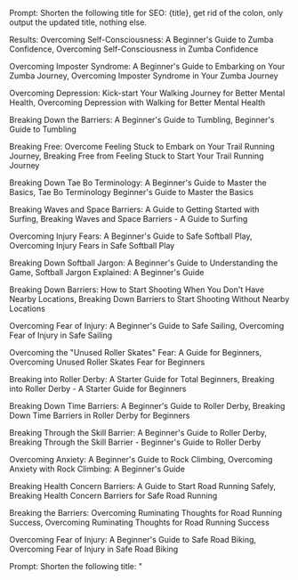 Prompt: 
Shorten the following title for SEO: {title}, get rid of the colon, only output the updated title, nothing else.

Results:
Overcoming Self-Consciousness: A Beginner's Guide to Zumba Confidence, 
Overcoming Self-Consciousness in Zumba Confidence

Overcoming Imposter Syndrome: A Beginner's Guide to Embarking on Your Zumba Journey, 
Overcoming Imposter Syndrome in Your Zumba Journey

Overcoming Depression: Kick-start Your Walking Journey for Better Mental Health, 
Overcoming Depression with Walking for Better Mental Health

Breaking Down the Barriers: A Beginner's Guide to Tumbling, 
Beginner's Guide to Tumbling

Breaking Free: Overcome Feeling Stuck to Embark on Your Trail Running Journey, 
Breaking Free from Feeling Stuck to Start Your Trail Running Journey

Breaking Down Tae Bo Terminology: A Beginner's Guide to Master the Basics, 
Tae Bo Terminology Beginner's Guide to Master the Basics

Breaking Waves and Space Barriers: A Guide to Getting Started with Surfing, 
Breaking Waves and Space Barriers - A Guide to Surfing

Overcoming Injury Fears: A Beginner's Guide to Safe Softball Play, 
Overcoming Injury Fears in Safe Softball Play

Breaking Down Softball Jargon: A Beginner's Guide to Understanding the Game, 
Softball Jargon Explained: A Beginner's Guide

Breaking Down Barriers: How to Start Shooting When You Don't Have Nearby Locations, 
Breaking Down Barriers to Start Shooting Without Nearby Locations

Overcoming Fear of Injury: A Beginner's Guide to Safe Sailing, 
Overcoming Fear of Injury in Safe Sailing

Overcoming the "Unused Roller Skates" Fear: A Guide for Beginners, 
Overcoming Unused Roller Skates Fear for Beginners

Breaking into Roller Derby: A Starter Guide for Total Beginners, 
Breaking into Roller Derby - A Starter Guide for Beginners

Breaking Down Time Barriers: A Beginner's Guide to Roller Derby, 
Breaking Down Time Barriers in Roller Derby for Beginners

Breaking Through the Skill Barrier: A Beginner's Guide to Roller Derby, 
Breaking Through the Skill Barrier - Beginner's Guide to Roller Derby

Overcoming Anxiety: A Beginner's Guide to Rock Climbing, 
Overcoming Anxiety with Rock Climbing: A Beginner's Guide

Breaking Health Concern Barriers: A Guide to Start Road Running Safely, 
Breaking Health Concern Barriers for Safe Road Running

Breaking the Barriers: Overcoming Ruminating Thoughts for Road Running Success, 
Overcoming Ruminating Thoughts for Road Running Success

Overcoming Fear of Injury: A Beginner's Guide to Safe Road Biking, 
Overcoming Fear of Injury in Safe Road Biking


Prompt:
Shorten the following title: "<title>" using its corresponding barrier as its theme: "<barrier>".
Updated title must be 50 to 60 characters optimized for SEO, no colon allowed, only output the updated title, nothing else.

Results:
Overcoming Self-Consciousness: A Beginner's Guide to Zumba Confidence 
Boost Your Zumba Confidence and Overcome Self-Consciousness

Overcoming Imposter Syndrome: A Beginner's Guide to Embarking on Your Zumba Journey 
Conquering Imposter Syndrome on Your Zumba Journey

Overcoming Depression: Kick-start Your Walking Journey for Better Mental Health 
Kick-start Your Walking Journey to Overcome Depression

Breaking Down the Barriers: A Beginner's Guide to Tumbling 
Tumbling for Beginners Overcoming Your Fear of the Unknown

Breaking Free: Overcome Feeling Stuck to Embark on Your Trail Running Journey 
Overcoming Paralysis to Start Your Trail Running Journey

Breaking Down Tae Bo Terminology: A Beginner's Guide to Master the Basics 
Tae Bo Terms Explained A Beginner's Guide to Get Started

Breaking Waves and Space Barriers: A Guide to Getting Started with Surfing 
Surfing Without Space A Beginner's Guide to Breaking Waves

Overcoming Injury Fears: A Beginner's Guide to Safe Softball Play 
Conquering Injury Fears for Safe Softball Play for Beginners

Breaking Down Softball Jargon: A Beginner's Guide to Understanding the Game 
Understanding Softball Terms A Beginner's Guide to the Game

Breaking Down Barriers: How to Start Shooting When You Don't Have Nearby Locations 
Start Shooting Without Nearby Locations to Break Barriers

Overcoming Fear of Injury: A Beginner's Guide to Safe Sailing 
Conquering Injury Fears A Beginner's Safe Sailing Guide

Overcoming the "Unused Roller Skates" Fear: A Guide for Beginners 
Conquering the Fear of Unused Roller Skates for Beginners

Breaking into Roller Derby: A Starter Guide for Total Beginners 
Roller Derby for Beginners A Complete Guide for Newbies

Breaking Down Time Barriers: A Beginner's Guide to Roller Derby 
No Time? Start Your Roller Derby Journey Today

Breaking Through the Skill Barrier: A Beginner's Guide to Roller Derby 
Overcoming Skill Limitations A Beginner's Guide to Roller Derby

Overcoming Anxiety: A Beginner's Guide to Rock Climbing 
Conquering Anxiety Through Rock Climbing for Beginners

Breaking Health Concern Barriers: A Guide to Start Road Running Safely 
Run Safely with Health Concerns A Guide to Road Running

Breaking the Barriers: Overcoming Ruminating Thoughts for Road Running Success 
Overcoming Ruminating Thoughts for Road Running Success

Overcoming Fear of Injury: A Beginner's Guide to Safe Road Biking 
Conquering Injury Fears A Beginner's Guide to Safe Biking

Breaking the Barrier: A Beginner's Guide to Mastering Pool (Billiards) 
Master Pool Skills for Complete Beginners Who Feel Lost



